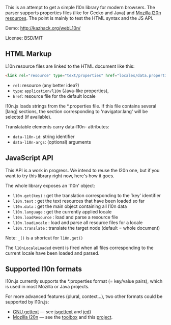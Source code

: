 This is an attempt to get a simple l10n library for modern browsers.
The parser supports properties files (like for Gecko and Java) and
[Mozilla l20n resources](https://wiki.mozilla.org/L20n).
The point is mainly to test the HTML syntax and the JS API.

Demo: http://kazhack.org/webL10n/

License: BSD/MIT

HTML Markup
-----------

L10n resource files are linked to the HTML document like this:

```html
<link rel="resource" type="text/properties" href="locales/data.properties" />
```

* ```rel```: resource (any better idea?)
* ```type```: ```application/l10n``` (Java-like properties),
* ```href```: resource file for the default locale

l10n.js loads strings from the *.properties file.
If this file contains several \[lang\] sections, the section corresponding to 
'navigator.lang' will be selected (if available).

Translatable elements carry data-l10n- attributes:

* ```data-l10n-id```: string identifier
* ```data-l10n-args```: (optional) arguments

JavaScript API
--------------

This API is a work in progress. We intend to reuse the l20n one, but if you want
to try this library right now, here's how it goes.

The whole library exposes an 'l10n' object:

* ```l10n.get(key)``` : get the translation corresponding to the `key' identifier
* ```l10n.text```     : get the text resources that have been loaded so far
* ```l10n.data```     : get the main object containing all l10n data
* ```l10n.language``` : get the currently applied locale
* ```l10n.loadResource```  : load and parse a resource file
* ```l10n.loadLocale```    : load and parse all resource files for a locale
* ```l10n.translate```     : translate the target node (default = whole document)

Note: ```_()``` is a shortcut for ```l10n.get()```

The ```l10nLocaleLoaded``` event is fired when all files corresponding to the
current locale have been loaded and parsed.

Supported l10n formats
----------------------

l10n.js currently supports the *.properties format (= key/value pairs),
which is used in most Mozilla or Java projects.

For more advanced features (plural, context…), two other formats could be
supported by l10n.js:

* [GNU gettext](http://www.gnu.org/software/gettext/)
  — see [jsgettext](http://jsgettext.berlios.de/) and
  [jed](http://slexaxton.github.com/Jed/))
* [Mozilla l20n](https://wiki.mozilla.org/L20n) 
  — see the [toolbox](https://wiki.mozilla.org/L20n/Toolbox)
  and this [project](https://github.com/zbraniecki/l20n).

